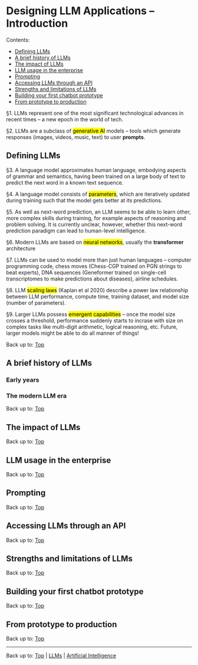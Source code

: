 # Designing LLM Applications – Introduction

Contents:
- [Defining LLMs](#defining-llms)
- [A brief history of LLMs](#a-brief-history-of-llms)
- [The impact of LLMs](#the-impact-of-llms)
- [LLM usage in the enterprise](#llm-usage-in-the-enterprise)
- [Prompting](#prompting)
- [Accessing LLMs through an API](#accessing-llms-through-an-api)
- [Strengths and limitations of LLMs](#strengths-and-limitations-of-llms)
- [Building your first chatbot prototype](#building-your-first-chatbot-prototype)
- [From prototype to production](#from-prototype-to-production)

§1. LLMs represent one of the most significant technological advances in recent times – a new epoch in the world of tech.

§2. LLMs are a subclass of <mark>generative AI</mark> models – tools which generate responses (images, videos, music, text) to user **prompts**.

## Defining LLMs

§3. A language model approximates human language, embodying aspects of grammar and semantics, having been trained on a large body of text to predict the next word in a known text sequence.

§4. A language model consists of <mark>parameters</mark>, which are iteratively updated during training such that the model gets better at its predictions.

§5. As well as next-word prediction, an LLM seems to be able to learn other, more complex skills during training, for example aspects of reasoning and problem solving. It is currently unclear, however, whether this next-word prediction paradigm can lead to human-level intelligence.

§6. Modern LLMs are based on <mark>neural networks</mark>, usually the **transformer** architecture

§7. LLMs can be used to model more than just human languages – computer programming code, chess moves (Chess-CGP trained on PGN strings to beat experts), DNA sequences (Geneformer trained on single-cell transcriptomes to make predictions about diseases), airline schedules.

§8. LLM <mark>scaling laws</mark> (Kaplan et al 2020) describe a power law relationship between LLM performance, compute time, training dataset, and model size (number of parameters).

§9. Larger LLMs possess <mark>emergent capabilities</mark> – once the model size crosses a threshold, performance suddenly starts to incrase with size on complex tasks like multi-digit arithmetic, logical reasoning, etc. Future, larger models might be able to do all manner of things!

Back up to: [Top](#)

## A brief history of LLMs

### Early years

### The modern LLM era

Back up to: [Top](#)

## The impact of LLMs

Back up to: [Top](#)

## LLM usage in the enterprise

Back up to: [Top](#)

## Prompting

Back up to: [Top](#)

## Accessing LLMs through an API

Back up to: [Top](#)

## Strengths and limitations of LLMs

Back up to: [Top](#)

## Building your first chatbot prototype

Back up to: [Top](#)

## From prototype to production

Back up to: [Top](#)

----

Back up to: [Top](index.md) | [LLMs](../index.md) | [Artificial Intelligence](../../index.md)
